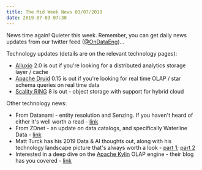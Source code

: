 ```yaml
---
title: The Mid Week News 03/07/2019
date: 2019-07-03 07:30
---
```

News time again!  Quieter this week.  Remember, you can get daily news updates from our twitter feed ([@OnDataEng](https://twitter.com/OnDataEng))...
<!--more-->

Technology updates (details are on the relevant technology pages):

* [Alluxio](/technologies/alluxio/) 2.0 is out if you're looking for a distributed analytics storage layer / cache
* [Apache Druid](/technologies/apache-druid) 0.15 is out if you're looking for real time OLAP / star schema queries on real time data
* [Scality RING](/technologies/scality-ring/) 8 is out - object storage with support for hybrid cloud

Other technology news:

* From Datanami - entity resolution and Senzing.  If you haven't heard of either it's well worth a read - [link](https://www.datanami.com/2019/06/27/inside-jeff-jonas-big-plan-to-democratize-entity-resolution/)
* From ZDnet - an update on data catalogs, and specifically Waterline Data - [link](https://www.zdnet.com/article/multi-cloud-data-catalogs-the-easy-way-using-metadata-and-machine-learning-by-waterline-data/)
* Matt Turck has his 2019 Data & AI thoughts out, along with his technology landscape picture that's always worth a look - [part 1](https://mattturck.com/data2019/); [part 2](https://mattturck.com/2019trends/)
* Interested in a deep dive on the [Apache Kylin](/technologies/apache-kylin/) OLAP engine - their blog has you covered - [link](http://kylin.apache.org/blog/2019/07/01/deep-dive-real-time-olap/)
